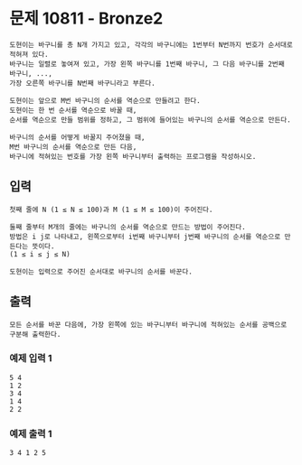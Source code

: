 # 문제 10811 - Bronze2
    도현이는 바구니를 총 N개 가지고 있고, 각각의 바구니에는 1번부터 N번까지 번호가 순서대로 적혀져 있다. 
    바구니는 일렬로 놓여져 있고, 가장 왼쪽 바구니를 1번째 바구니, 그 다음 바구니를 2번째 바구니, ..., 
    가장 오른쪽 바구니를 N번째 바구니라고 부른다.

    도현이는 앞으로 M번 바구니의 순서를 역순으로 만들려고 한다. 
    도현이는 한 번 순서를 역순으로 바꿀 때, 
    순서를 역순으로 만들 범위를 정하고, 그 범위에 들어있는 바구니의 순서를 역순으로 만든다.

    바구니의 순서를 어떻게 바꿀지 주어졌을 때, 
    M번 바구니의 순서를 역순으로 만든 다음, 
    바구니에 적혀있는 번호를 가장 왼쪽 바구니부터 출력하는 프로그램을 작성하시오.

## 입력
    첫째 줄에 N (1 ≤ N ≤ 100)과 M (1 ≤ M ≤ 100)이 주어진다.

    둘째 줄부터 M개의 줄에는 바구니의 순서를 역순으로 만드는 방법이 주어진다. 
    방법은 i j로 나타내고, 왼쪽으로부터 i번째 바구니부터 j번째 바구니의 순서를 역순으로 만든다는 뜻이다. 
    (1 ≤ i ≤ j ≤ N)

    도현이는 입력으로 주어진 순서대로 바구니의 순서를 바꾼다.

## 출력
    모든 순서를 바꾼 다음에, 가장 왼쪽에 있는 바구니부터 바구니에 적혀있는 순서를 공백으로 구분해 출력한다.

### 예제 입력 1
    5 4
    1 2
    3 4
    1 4
    2 2
### 예제 출력 1
    3 4 1 2 5